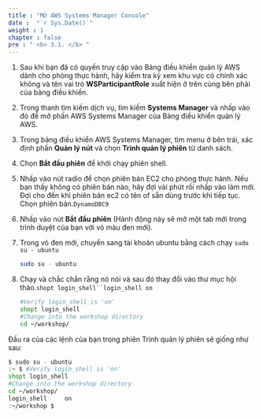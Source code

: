 ```yaml
---
title : "Mở AWS Systems Manager Console"
date :  "`r Sys.Date()`" 
weight : 1 
chapter : false
pre : " <b> 3.1. </b> "
---
```

1. Sau khi bạn đã có quyền truy cập vào Bảng điều khiển quản lý AWS dành cho phòng thực hành, hãy kiểm tra kỹ xem khu vực có chính xác không và tên vai trò **WSParticipantRole** xuất hiện ở trên cùng bên phải của bảng điều khiển.
2. Trong thanh tìm kiếm dịch vụ, tìm kiếm **Systems Manager** và nhấp vào đó để mở phần AWS Systems Manager của Bảng điều khiển quản lý AWS.
3. Trong bảng điều khiển AWS Systems Manager, tìm menu ở bên trái, xác định phần **Quản lý nút** và chọn **Trình quản lý phiên** từ danh sách.
4. Chọn **Bắt đầu phiên** để khởi chạy phiên shell.
5. Nhấp vào nút radio để chọn phiên bản EC2 cho phòng thực hành. Nếu bạn thấy không có phiên bản nào, hãy đợi vài phút rồi nhấp vào làm mới. Đợi cho đến khi phiên bản ec2 có tên of sẵn dùng trước khi tiếp tục. Chọn phiên bản.`DynamoDBC9`
6. Nhấp vào nút **Bắt đầu phiên** (Hành động này sẽ mở một tab mới trong trình duyệt của bạn với vỏ màu đen mới).
7. Trong vỏ đen mới, chuyển sang tài khoản ubuntu bằng cách chạy `sudo su - ubuntu`
    
    ```bash
    sudo su - ubuntu
    ```
    
8. Chạy và chắc chắn rằng nó nói và sau đó thay đổi vào thư mục hội thảo.`shopt login_shell``login_shell on`
    
    ```bash
    #Verify login_shell is 'on'
    shopt login_shell
    #Change into the workshop directory
    cd ~/workshop/
    ```
    

Đầu ra của các lệnh của bạn trong phiên Trình quản lý phiên sẽ giống như sau:

```bash
$ sudo su - ubuntu
:~ $ #Verify login_shell is 'on'
shopt login_shell
#Change into the workshop directory
cd ~/workshop/
login_shell     on
:~/workshop $
```